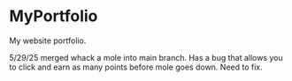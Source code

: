 # MyPortfolio
My website portfolio.

5/29/25 merged whack a mole into main branch. Has a bug that allows you to click and earn as many points before mole goes down. Need to fix.
